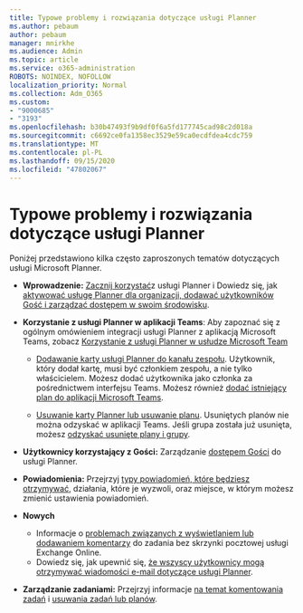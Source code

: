 ```yaml
---
title: Typowe problemy i rozwiązania dotyczące usługi Planner
ms.author: pebaum
author: pebaum
manager: mnirkhe
ms.audience: Admin
ms.topic: article
ms.service: o365-administration
ROBOTS: NOINDEX, NOFOLLOW
localization_priority: Normal
ms.collection: Adm_O365
ms.custom:
- "9000685"
- "3193"
ms.openlocfilehash: b30b47493f9b9df0f6a5fd177745cad98c2d018a
ms.sourcegitcommit: c6692ce0fa1358ec3529e59ca0ecdfdea4cdc759
ms.translationtype: MT
ms.contentlocale: pl-PL
ms.lasthandoff: 09/15/2020
ms.locfileid: "47802067"
---
```

# <a name="planner-common-issues-and-resolutions"></a>Typowe problemy i rozwiązania dotyczące usługi Planner

Poniżej przedstawiono kilka często zaproszonych tematów dotyczących usługi Microsoft Planner.
 
- **Wprowadzenie:** [Zacznij korzystać](https://support.office.com/article/microsoft-planner-help-4a9a13c6-3adf-4a60-a6fc-15c0b15e16fc)z usługi Planner i Dowiedz się, jak [aktywować usługę Planner dla organizacji, dodawać użytkowników Gość i zarządzać dostępem w swoim środowisku](https://docs.microsoft.com/office365/planner/planner-for-admins).

- **Korzystanie z usługi Planner w aplikacji Teams**: Aby zapoznać się z ogólnym omówieniem integracji usługi Planner z aplikacją Microsoft Teams, zobacz [Korzystanie z usługi Planner w usłudze Microsoft Team](https://support.office.com/article/62798a9f-e8f7-4722-a700-27dd28a06ee0)

     - [Dodawanie karty usługi Planner do kanału zespołu](https://support.office.com/article/62798a9f-e8f7-4722-a700-27dd28a06ee0#bkmk_addaplannertabtoateamchannel). Użytkownik, który dodał kartę, musi być członkiem zespołu, a nie tylko właścicielem. Możesz dodać użytkownika jako członka za pośrednictwem interfejsu Teams. Możesz również [dodać istniejący plan do aplikacji Microsoft Teams](https://techcommunity.microsoft.com/t5/Planner-Blog/Bringing-a-Plan-into-Microsoft-Teams/ba-p/57463).

    - [Usuwanie karty Planner lub usuwanie planu](https://support.office.com/article/62798a9f-e8f7-4722-a700-27dd28a06ee0#bkmk_removeaplannertabordeleteaplan). Usuniętych planów nie można odzyskać w aplikacji Teams. Jeśli grupa została już usunięta, możesz [odzyskać usunięte plany i grupy](https://techcommunity.microsoft.com/t5/planner-blog/microsoft-planner-now-you-can-recover-deleted-plans-and-groups/ba-p/362242
).
 
- **Użytkownicy korzystający z Gości:** Zarządzanie [dostępem Gości](https://support.office.com/article/guest-access-in-microsoft-planner-cc5d7f96-dced-4da4-ab62-08c72d9759c6) do usługi Planner.
 
- **Powiadomienia:** Przejrzyj [typy powiadomień, które będziesz otrzymywać](https://support.office.com/article/stay-on-top-of-tasks-and-plans-with-email-and-notifications-cce223d6-b0ae-43cf-a080-266e2414a859), działania, które je wyzwoli, oraz miejsce, w którym możesz zmienić ustawienia powiadomień.
 
- **Nowych** 
   - Informacje o [problemach związanych z wyświetlaniem lub dodawaniem komentarzy](https://docs.microsoft.com/office365/planner/planner-for-admins#can-people-in-my-organization-use-planner-if-they-dont-have-an-exchange-online-mailbox) do zadania bez skrzynki pocztowej usługi Exchange Online.
   - Dowiedz się, jak upewnić się, [że wszyscy użytkownicy mogą otrzymywać wiadomości e-mail dotyczące usługi Planner](https://docs.microsoft.com/office365/planner/planner-for-admins#how-do-i-make-sure-all-my-users-can-get-emails-forplanner).

- **Zarządzanie zadaniami:** Przejrzyj informacje [na temat komentowania zadań](https://support.office.com/article/comment-on-tasks-in-microsoft-planner-fd4aedde-7785-4cd0-96ee-122fbc9140e1) i [usuwania zadań lub planów](https://support.office.com/article/delete-a-task-or-plan-39e10e78-13f0-446d-94cd-9e562648497a).
